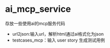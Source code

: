 # ai_mcp_service
存放一些使用ai的mcp服务代码

 - url2json:输入url，解析html通过ai格式化为json
 - testcases_mcp：输入 user story  生成测试用例
